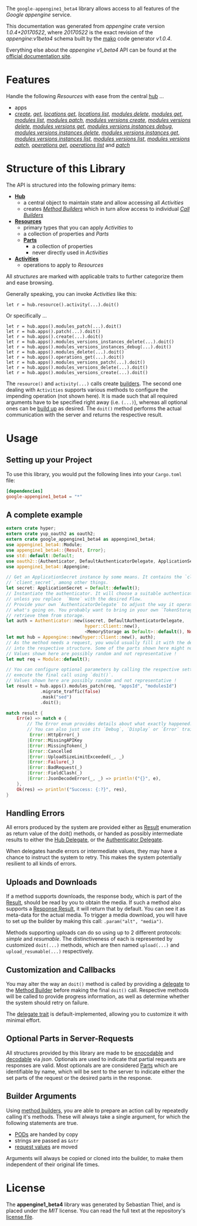 <!---
DO NOT EDIT !
This file was generated automatically from 'src/mako/api/README.md.mako'
DO NOT EDIT !
-->
The `google-appengine1_beta4` library allows access to all features of the *Google appengine* service.

This documentation was generated from *appengine* crate version *1.0.4+20170522*, where *20170522* is the exact revision of the *appengine:v1beta4* schema built by the [mako](http://www.makotemplates.org/) code generator *v1.0.4*.

Everything else about the *appengine* *v1_beta4* API can be found at the
[official documentation site](https://cloud.google.com/appengine/docs/admin-api/).
# Features

Handle the following *Resources* with ease from the central [hub](https://docs.rs/google-appengine1_beta4/1.0.4+20170522/google_appengine1_beta4/struct.Appengine.html) ... 

* apps
 * [*create*](https://docs.rs/google-appengine1_beta4/1.0.4+20170522/google_appengine1_beta4/struct.AppCreateCall.html), [*get*](https://docs.rs/google-appengine1_beta4/1.0.4+20170522/google_appengine1_beta4/struct.AppGetCall.html), [*locations get*](https://docs.rs/google-appengine1_beta4/1.0.4+20170522/google_appengine1_beta4/struct.AppLocationGetCall.html), [*locations list*](https://docs.rs/google-appengine1_beta4/1.0.4+20170522/google_appengine1_beta4/struct.AppLocationListCall.html), [*modules delete*](https://docs.rs/google-appengine1_beta4/1.0.4+20170522/google_appengine1_beta4/struct.AppModuleDeleteCall.html), [*modules get*](https://docs.rs/google-appengine1_beta4/1.0.4+20170522/google_appengine1_beta4/struct.AppModuleGetCall.html), [*modules list*](https://docs.rs/google-appengine1_beta4/1.0.4+20170522/google_appengine1_beta4/struct.AppModuleListCall.html), [*modules patch*](https://docs.rs/google-appengine1_beta4/1.0.4+20170522/google_appengine1_beta4/struct.AppModulePatchCall.html), [*modules versions create*](https://docs.rs/google-appengine1_beta4/1.0.4+20170522/google_appengine1_beta4/struct.AppModuleVersionCreateCall.html), [*modules versions delete*](https://docs.rs/google-appengine1_beta4/1.0.4+20170522/google_appengine1_beta4/struct.AppModuleVersionDeleteCall.html), [*modules versions get*](https://docs.rs/google-appengine1_beta4/1.0.4+20170522/google_appengine1_beta4/struct.AppModuleVersionGetCall.html), [*modules versions instances debug*](https://docs.rs/google-appengine1_beta4/1.0.4+20170522/google_appengine1_beta4/struct.AppModuleVersionInstanceDebugCall.html), [*modules versions instances delete*](https://docs.rs/google-appengine1_beta4/1.0.4+20170522/google_appengine1_beta4/struct.AppModuleVersionInstanceDeleteCall.html), [*modules versions instances get*](https://docs.rs/google-appengine1_beta4/1.0.4+20170522/google_appengine1_beta4/struct.AppModuleVersionInstanceGetCall.html), [*modules versions instances list*](https://docs.rs/google-appengine1_beta4/1.0.4+20170522/google_appengine1_beta4/struct.AppModuleVersionInstanceListCall.html), [*modules versions list*](https://docs.rs/google-appengine1_beta4/1.0.4+20170522/google_appengine1_beta4/struct.AppModuleVersionListCall.html), [*modules versions patch*](https://docs.rs/google-appengine1_beta4/1.0.4+20170522/google_appengine1_beta4/struct.AppModuleVersionPatchCall.html), [*operations get*](https://docs.rs/google-appengine1_beta4/1.0.4+20170522/google_appengine1_beta4/struct.AppOperationGetCall.html), [*operations list*](https://docs.rs/google-appengine1_beta4/1.0.4+20170522/google_appengine1_beta4/struct.AppOperationListCall.html) and [*patch*](https://docs.rs/google-appengine1_beta4/1.0.4+20170522/google_appengine1_beta4/struct.AppPatchCall.html)




# Structure of this Library

The API is structured into the following primary items:

* **[Hub](https://docs.rs/google-appengine1_beta4/1.0.4+20170522/google_appengine1_beta4/struct.Appengine.html)**
    * a central object to maintain state and allow accessing all *Activities*
    * creates [*Method Builders*](https://docs.rs/google-appengine1_beta4/1.0.4+20170522/google_appengine1_beta4/trait.MethodsBuilder.html) which in turn
      allow access to individual [*Call Builders*](https://docs.rs/google-appengine1_beta4/1.0.4+20170522/google_appengine1_beta4/trait.CallBuilder.html)
* **[Resources](https://docs.rs/google-appengine1_beta4/1.0.4+20170522/google_appengine1_beta4/trait.Resource.html)**
    * primary types that you can apply *Activities* to
    * a collection of properties and *Parts*
    * **[Parts](https://docs.rs/google-appengine1_beta4/1.0.4+20170522/google_appengine1_beta4/trait.Part.html)**
        * a collection of properties
        * never directly used in *Activities*
* **[Activities](https://docs.rs/google-appengine1_beta4/1.0.4+20170522/google_appengine1_beta4/trait.CallBuilder.html)**
    * operations to apply to *Resources*

All *structures* are marked with applicable traits to further categorize them and ease browsing.

Generally speaking, you can invoke *Activities* like this:

```Rust,ignore
let r = hub.resource().activity(...).doit()
```

Or specifically ...

```ignore
let r = hub.apps().modules_patch(...).doit()
let r = hub.apps().patch(...).doit()
let r = hub.apps().create(...).doit()
let r = hub.apps().modules_versions_instances_delete(...).doit()
let r = hub.apps().modules_versions_instances_debug(...).doit()
let r = hub.apps().modules_delete(...).doit()
let r = hub.apps().operations_get(...).doit()
let r = hub.apps().modules_versions_patch(...).doit()
let r = hub.apps().modules_versions_delete(...).doit()
let r = hub.apps().modules_versions_create(...).doit()
```

The `resource()` and `activity(...)` calls create [builders][builder-pattern]. The second one dealing with `Activities` 
supports various methods to configure the impending operation (not shown here). It is made such that all required arguments have to be 
specified right away (i.e. `(...)`), whereas all optional ones can be [build up][builder-pattern] as desired.
The `doit()` method performs the actual communication with the server and returns the respective result.

# Usage

## Setting up your Project

To use this library, you would put the following lines into your `Cargo.toml` file:

```toml
[dependencies]
google-appengine1_beta4 = "*"
```

## A complete example

```Rust
extern crate hyper;
extern crate yup_oauth2 as oauth2;
extern crate google_appengine1_beta4 as appengine1_beta4;
use appengine1_beta4::Module;
use appengine1_beta4::{Result, Error};
use std::default::Default;
use oauth2::{Authenticator, DefaultAuthenticatorDelegate, ApplicationSecret, MemoryStorage};
use appengine1_beta4::Appengine;

// Get an ApplicationSecret instance by some means. It contains the `client_id` and 
// `client_secret`, among other things.
let secret: ApplicationSecret = Default::default();
// Instantiate the authenticator. It will choose a suitable authentication flow for you, 
// unless you replace  `None` with the desired Flow.
// Provide your own `AuthenticatorDelegate` to adjust the way it operates and get feedback about 
// what's going on. You probably want to bring in your own `TokenStorage` to persist tokens and
// retrieve them from storage.
let auth = Authenticator::new(&secret, DefaultAuthenticatorDelegate,
                              hyper::Client::new(),
                              <MemoryStorage as Default>::default(), None);
let mut hub = Appengine::new(hyper::Client::new(), auth);
// As the method needs a request, you would usually fill it with the desired information
// into the respective structure. Some of the parts shown here might not be applicable !
// Values shown here are possibly random and not representative !
let mut req = Module::default();

// You can configure optional parameters by calling the respective setters at will, and
// execute the final call using `doit()`.
// Values shown here are possibly random and not representative !
let result = hub.apps().modules_patch(req, "appsId", "modulesId")
             .migrate_traffic(false)
             .mask("sed")
             .doit();

match result {
    Err(e) => match e {
        // The Error enum provides details about what exactly happened.
        // You can also just use its `Debug`, `Display` or `Error` traits
         Error::HttpError(_)
        |Error::MissingAPIKey
        |Error::MissingToken(_)
        |Error::Cancelled
        |Error::UploadSizeLimitExceeded(_, _)
        |Error::Failure(_)
        |Error::BadRequest(_)
        |Error::FieldClash(_)
        |Error::JsonDecodeError(_, _) => println!("{}", e),
    },
    Ok(res) => println!("Success: {:?}", res),
}

```
## Handling Errors

All errors produced by the system are provided either as [Result](https://docs.rs/google-appengine1_beta4/1.0.4+20170522/google_appengine1_beta4/enum.Result.html) enumeration as return value of 
the doit() methods, or handed as possibly intermediate results to either the 
[Hub Delegate](https://docs.rs/google-appengine1_beta4/1.0.4+20170522/google_appengine1_beta4/trait.Delegate.html), or the [Authenticator Delegate](https://docs.rs/yup-oauth2/*/yup_oauth2/trait.AuthenticatorDelegate.html).

When delegates handle errors or intermediate values, they may have a chance to instruct the system to retry. This 
makes the system potentially resilient to all kinds of errors.

## Uploads and Downloads
If a method supports downloads, the response body, which is part of the [Result](https://docs.rs/google-appengine1_beta4/1.0.4+20170522/google_appengine1_beta4/enum.Result.html), should be
read by you to obtain the media.
If such a method also supports a [Response Result](https://docs.rs/google-appengine1_beta4/1.0.4+20170522/google_appengine1_beta4/trait.ResponseResult.html), it will return that by default.
You can see it as meta-data for the actual media. To trigger a media download, you will have to set up the builder by making
this call: `.param("alt", "media")`.

Methods supporting uploads can do so using up to 2 different protocols: 
*simple* and *resumable*. The distinctiveness of each is represented by customized 
`doit(...)` methods, which are then named `upload(...)` and `upload_resumable(...)` respectively.

## Customization and Callbacks

You may alter the way an `doit()` method is called by providing a [delegate](https://docs.rs/google-appengine1_beta4/1.0.4+20170522/google_appengine1_beta4/trait.Delegate.html) to the 
[Method Builder](https://docs.rs/google-appengine1_beta4/1.0.4+20170522/google_appengine1_beta4/trait.CallBuilder.html) before making the final `doit()` call. 
Respective methods will be called to provide progress information, as well as determine whether the system should 
retry on failure.

The [delegate trait](https://docs.rs/google-appengine1_beta4/1.0.4+20170522/google_appengine1_beta4/trait.Delegate.html) is default-implemented, allowing you to customize it with minimal effort.

## Optional Parts in Server-Requests

All structures provided by this library are made to be [enocodable](https://docs.rs/google-appengine1_beta4/1.0.4+20170522/google_appengine1_beta4/trait.RequestValue.html) and 
[decodable](https://docs.rs/google-appengine1_beta4/1.0.4+20170522/google_appengine1_beta4/trait.ResponseResult.html) via *json*. Optionals are used to indicate that partial requests are responses 
are valid.
Most optionals are are considered [Parts](https://docs.rs/google-appengine1_beta4/1.0.4+20170522/google_appengine1_beta4/trait.Part.html) which are identifiable by name, which will be sent to 
the server to indicate either the set parts of the request or the desired parts in the response.

## Builder Arguments

Using [method builders](https://docs.rs/google-appengine1_beta4/1.0.4+20170522/google_appengine1_beta4/trait.CallBuilder.html), you are able to prepare an action call by repeatedly calling it's methods.
These will always take a single argument, for which the following statements are true.

* [PODs][wiki-pod] are handed by copy
* strings are passed as `&str`
* [request values](https://docs.rs/google-appengine1_beta4/1.0.4+20170522/google_appengine1_beta4/trait.RequestValue.html) are moved

Arguments will always be copied or cloned into the builder, to make them independent of their original life times.

[wiki-pod]: http://en.wikipedia.org/wiki/Plain_old_data_structure
[builder-pattern]: http://en.wikipedia.org/wiki/Builder_pattern
[google-go-api]: https://github.com/google/google-api-go-client

# License
The **appengine1_beta4** library was generated by Sebastian Thiel, and is placed 
under the *MIT* license.
You can read the full text at the repository's [license file][repo-license].

[repo-license]: https://github.com/Byron/google-apis-rsblob/master/LICENSE.md
